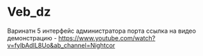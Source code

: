 # Veb_dz

Варинатн 5 интерфейс администратора порта
ссылка на видео демонстрацию - https://www.youtube.com/watch?v=fylbAdIL8Uo&ab_channel=Nightcor
 
